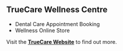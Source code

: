## TrueCare Wellness Centre

- Dental Care Appointment Booking
- Wellness Online Store

Visit the **[TrueCare Website](https://truecarewellness.co.za/)** to find out more.
